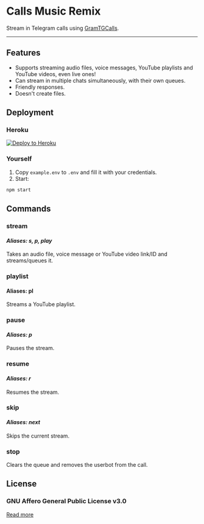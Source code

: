# Calls Music Remix

Stream in Telegram calls using [GramTGCalls](https://github.com/tgcallsjs/gram-tgcalls).

---

## Features

- Supports streaming audio files, voice messages, YouTube playlists and YouTube videos, even live ones!
- Can stream in multiple chats simultaneously, with their own queues.
- Friendly responses.
- Doesn't create files.

## Deployment

### Heroku

[![Deploy to Heroku](https://www.herokucdn.com/deploy/button.svg)](https://heroku.com/deploy?template=https://github.com/callsmusic/CallsMusicRemix)

### Yourself

1. Copy `example.env` to `.env` and fill it with your credentials.
2. Start:

```bash
npm start
```

## Commands

### stream

#### _Aliases: s, p, play_

Takes an audio file, voice message or YouTube video link/ID and streams/queues it.

### playlist

#### Aliases: pl

Streams a YouTube playlist.

### pause

#### _Aliases: p_

Pauses the stream.

### resume

#### _Aliases: r_

Resumes the stream.

### skip

#### _Aliases: next_

Skips the current stream.

### stop

Clears the queue and removes the userbot from the call.

## License

### GNU Affero General Public License v3.0

[Read more](./LICENSE)

